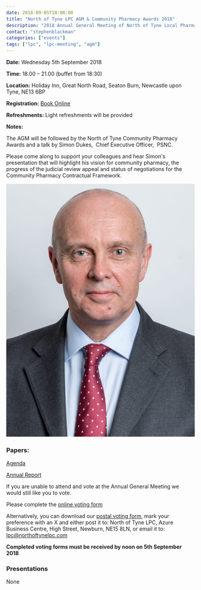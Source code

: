 ```yaml
---
date: 2018-09-05T18:00:00
title: "North of Tyne LPC AGM & Community Pharmacy Awards 2018"
description: "2018 Annual General Meeting of North of Tyne Local Pharmaceutical Committee and North of Tyne Community Pharmacy Awards"
contact: "stephenblackman"
categories: ["events"]
tags: ["lpc", "lpc-meeting", "agm"]
---
```


**Date:** Wednesday 5th September 2018  

**Time:** 18.00 – 21.00 (buffet from 18:30)  

**Location:** Holiday Inn, Great North Road, Seaton Burn, Newcastle upon Tyne, NE13 6BP  

**Registration:** [Book Online](https://www.eventbrite.co.uk/e/north-of-tyne-lpc-agm-community-pharmacy-awards-2018-tickets-47554152751)  

**Refreshments:** Light refreshments will be provided  

**Notes:**

The AGM will be followed by the North of Tyne Community Pharmacy Awards and a talk by Simon Dukes,  Chief Executive Officer,  PSNC.  

Please come along to support your colleagues and hear Simon's presentation that will highlight his vision for community pharmacy, 
the progress of the judicial review appeal and status of negotiations for the Community Pharmacy Contractual Framework.  

![Simon Dukes](/meetings/2018/Simon-Dukes-PSNC-CEO.jpg)

### Papers:

[Agenda](/meetings/2018/Agenda-LPC-AGM-05-09-2018-Rev-18-08-A.pdf)  

[Annual Report](/meetings/2018/NoT-LPC-Annual-Report-Financial-Statements-2018-Rev-18-08-B.pdf)  

If you are unable to attend and vote at the Annual General Meeting we would still like you to vote.  
  
Please complete the [online voting form](https://www.surveymonkey.co.uk/r/N8BXQP6)  
  
Alternatively, you can download our [postal voting form](/meetings/2018/NoT-LPC-AGM-2018-Voting-Form.pdf), mark your preference 
with an X and either post it to: North of Tyne LPC, Azure Business Centre, High Street, Newburn, NE15 8LN, or email it to: lpc@northoftynelpc.com  
  
**Completed voting forms must be received by noon on 5th September 2018**  

### Presentations

None